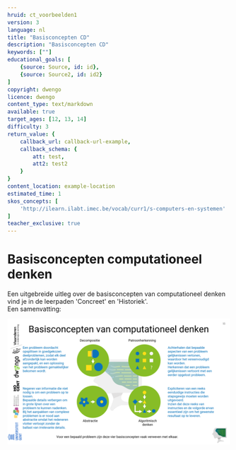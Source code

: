 ```yaml
---
hruid: ct_voorbeelden1
version: 3
language: nl
title: "Basisconcepten CD"
description: "Basisconcepten CD"
keywords: [""]
educational_goals: [
    {source: Source, id: id}, 
    {source: Source2, id: id2}
]
copyright: dwengo
licence: dwengo
content_type: text/markdown
available: true
target_ages: [12, 13, 14]
difficulty: 3
return_value: {
    callback_url: callback-url-example,
    callback_schema: {
        att: test,
        att2: test2
    }
}
content_location: example-location
estimated_time: 1
skos_concepts: [
    'http://ilearn.ilabt.imec.be/vocab/curr1/s-computers-en-systemen'
]
teacher_exclusive: true
---
```

# Basisconcepten computationeel denken

Een uitgebreide uitleg over de basisconcepten van computationeel denken vind je in de leerpaden 'Concreet' en 'Historiek'.<br>
Een samenvatting:

![Basisconcepten](embed/basisconcepten.png "Basisconcepten CD")
